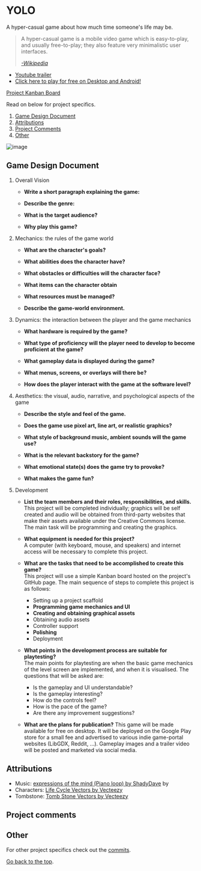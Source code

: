 # YOLO
A hyper-casual game about how much time someone's life may be.

>A hyper-casual game is a mobile video game which is easy-to-play, and usually free-to-play; they also feature very minimalistic user interfaces.
>
>[_-Wikipedia_](https://en.wikipedia.org/wiki/Hyper-casual_game)

* [Youtube trailer](https://youtu.be/WjQctCWysBI)
* [Click here to play for free on Desktop and Android!](https://github.com/Slideshow776/YOLO/tree/main/release)

[Project Kanban Board](https://github.com/Slideshow776/YOLO/projects/1?add_cards_query=is%3Aopen)

Read on below for project specifics.

1. [Game Design Document](#game-design-document)
2. [Attributions](#attributions)
2. [Project Comments](#project-comments)
4. [Other](#other)

![image](https://user-images.githubusercontent.com/4059636/149962125-b62ff790-b0e7-43c2-a19b-9c37897aad6f.png)

## Game Design Document

1. Overall Vision
    * **Write a short paragraph explaining the game:**
        
    * **Describe the genre:**  
    
    * **What is the target audience?**
    
    * **Why play this game?**
    
    
2. Mechanics: the rules of the game world
    * **What are the character's goals?**  
        
    * **What abilities does the character have?**
    
    * **What obstacles or difficulties will the character face?**
    
    * **What items can the character obtain**
    
    * **What resources must be managed?**
    
    * **Describe the game-world environment.**
    
    
3. Dynamics: the interaction between the player and the game mechanics
    * **What hardware is required by the game?** 
    
    * **What type of proficiency will the player need to develop to become proficient at the game?**
    
    * **What gameplay data is displayed during the game?**
    
    * **What menus, screens, or overlays will there be?**
    
    * **How does the player interact with the game at the software level?**
    
4. Aesthetics: the visual, audio, narrative, and psychological aspects of the game
    * **Describe the style and feel of the game.**
    
    * **Does the game use pixel art, line art, or realistic graphics?**
    
    * **What style of background music, ambient sounds will the game use?**
    
    * **What is the relevant backstory for the game?**
    
    * **What emotional state(s) does the game try to provoke?**
            
    * **What makes the game fun?**    
    
5. Development
    
    * **List the team members and their roles, responsibilities, and skills.**    
    This project will be completed individually; graphics will be self created and audio will be obtained from third-party websites that make their assets available under the Creative Commons license. The main task will be programming and creating the graphics.
    
    * **What equipment is needed for this project?**    
    A computer (with keyboard, mouse, and speakers) and internet access will be necessary to complete this project.
    
    * **What are the tasks that need to be accomplished to create this game?**    
    This project will use a simple Kanban board hosted on the project's GitHub page.
    The main sequence of steps to complete this project is as follows:    
        * Setting up a project scaffold
        * **Programming game mechanics and UI**
        * **Creating and obtaining graphical assets**
        * Obtaining audio assets
        * Controller support
        * **Polishing**
        * Deployment

    * **What points in the development process are suitable for playtesting?**    
    The main points for playtesting are when the basic game mechanics of the level screen are implemented, and when it is visualised. The questions that will be asked are: 
        * Is the gameplay and UI understandable?
        * Is the gameplay interesting?
        * How do the controls feel?
        * How is the pace of the game?
        * Are there any improvement suggestions?        
    
    * **What are the plans for publication?**
    This game will be made available for free on desktop. It will be deployed on the Google Play store for a small fee and advertised to various indie game-portal websites (LibGDX, Reddit, ...). Gameplay images and a trailer video will be posted and marketed via social media.

## Attributions
* Music: [expressions of the mind (Piano loop) by ShadyDave](https://freesound.org/people/ShadyDave/sounds/325647/) by 
* Characters: [Life Cycle Vectors by Vecteezy](https://www.vecteezy.com/free-vector/life-cycle)
* Tombstone: [Tomb Stone Vectors by Vecteezy](https://www.vecteezy.com/free-vector/tomb-stone)

## Project comments

## Other
For other project specifics check out the [commits](https://github.com/Slideshow776/YOLO/commits/main).

[Go back to the top](#yolo).
